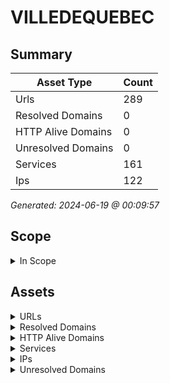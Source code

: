 # VILLEDEQUEBEC

## Summary

| Asset Type | Count |
|------------|-------|
|Urls|289|
|Resolved Domains|0|
|HTTP Alive Domains|0|
|Unresolved Domains|0|
|Services|161|
|Ips|122|

*Generated: 2024-06-19 @ 00:09:57*

## Scope

<details>
  <summary>In Scope</summary>

- *.premiereovation.com
- *.quebec.qc.ca
- *.cmquebec.qc.ca
- *.bibliothequedequebec.qc.ca
- *.tramwaydequebec.info
- premiereovation.com
- quebec.qc.ca
- cmquebec.qc.ca
- bibliothequedequebec.qc.ca
- tramwaydequebec.info

</details>


## Assets

<details>
  <summary>URLs</summary>

| URL | StatusCode | Title | Location | Techs |
|-----|------------|-------|----------|-------|
| http://311.ville.quebec.qc.ca:80/ | 200 | 311_|_Ville_de_Québec | N/A | ['node.js', 'iis:10.0', 'nuxt.js', 'vue.js', 'windows_server'] |
| http://acc-ge.app.ville.quebec.qc.ca:80/ | 404 | N/A | N/A | [] |
| http://acces.ville.quebec.qc.ca:80/ | 200 | Portail_d'accès_sécurisé_de_la_Ville_de_Québec_<br><br><font_size="2"_color="#000080">_Si_vous_éprouvez_des_difficultés_de_connexion,_veuillez_contacter_l'assistance_TI.<br><br>Différentes_options_s'offrent_à_vous_:<br><br>Par_téléphone_pour_joindre_le_6410_:<br>418_641_6410<br>1_833_407_0971_(numéro_sans_frais_pour_les_appels_en_provenance_de_l’Amérique_du_Nord<br><br>Par_<a_href="https://direct.lc.chat/7935311/14">_<FONT_COLOR="#0000FF">messagerie_instantanée</a><br><br><font_size="2"_color="#000080">Par_courriel_:<br>_<a_href="mailto:6410@ville.quebec.qc.ca"></a>_<FONT_COLOR="#0000FF">_6410@ville.quebec.qc.ca<font_color="#000080">_(SVP_ne_pas_oublier_d’y_indiquer_un_numéro_de_téléphone_pour_vous_rejoindre_facilement)</font> | N/A | hsts |
| http://accesinfo-cms.ville.quebec.qc.ca:80/ | 200 | Sign_in_to_your_account | N/A | hsts |
| http://accesinfo-docs.ville.quebec.qc.ca:80/ | 400 | N/A | N/A | ['azure_front_door', 'azure'] |
| http://accesinfo.ville.quebec.qc.ca:80/ | 200 | Demande_d'accès_à_l'information_–_Ville_de_Québec | N/A | ['google_tag_manager', 'bootstrap:3.3.7', 'hsts', 'kestrel', 'microsoft_asp.net', 'typekit'] |
| http://alerte.ville.quebec.qc.ca:80/ | 200 | Québec_en_alerte___Ville_de_Québec___Alerte_inactive | N/A | ['hsts', 'google_tag_manager', 'kestrel', 'microsoft_asp.net'] |
| http://alertes.ville.quebec.qc.ca:80/ | 200 | Québec_en_alerte___Ville_de_Québec___Alerte_inactive | N/A | ['hsts', 'google_tag_manager', 'kestrel', 'microsoft_asp.net'] |
| http://api.ville.quebec.qc.ca:80/ | 403 | 403___Forbidden:_Access_is_denied. | N/A | ['microsoft_asp.net', 'iis:10.0', 'windows_server'] |
| http://apps-externes.ville.quebec.qc.ca:80/ | 200 | N/A | N/A | ['windows_server', 'iis:10.0'] |
| http://archeologie.ville.quebec.qc.ca:80/ | 200 | Accueil___Archéologie___Ville_de_Québec | N/A | ['iis:10.0', 'google_tag_manager', 'microsoft_asp.net:4.0.30319', 'windows_server'] |
| http://archiveshisto.ville.quebec.qc.ca:80/ | 403 | 403___Forbidden:_Access_is_denied. | N/A | ['microsoft_asp.net', 'iis:10.0', 'windows_server'] |
| http://autodiscover.ville.quebec.qc.ca:80/ | 200 | Sign_in_to_Outlook | N/A | hsts |
| http://batirensemble.cmquebec.qc.ca:80/ | 200 | N/A | N/A | hsts |
| http://bibliothequedequebec.qc.ca:80/ | 200 | Bibliothèque_de_Québec_–_Découvrir._Se_divertir._Rêver.___Bibliothèques_de_la_ville_de_Québec | N/A | ['iis:10.0', 'google_tag_manager', 'microsoft_asp.net:4.0.30319', 'windows_server'] |
| http://blogue.ville.quebec.qc.ca:80/ | 200 | Accueil___Blogue_#AccentLocal | N/A | ['hsts', 'google_tag_manager', 'kestrel', 'mailchimp', 'microsoft_asp.net'] |
| http://bvi-cloud.ville.quebec.qc.ca:80/ | 200 | VMware_Horizon | N/A | ['java', 'hsts'] |
| http://bvi.ville.quebec.qc.ca:80/ | 200 | VMware_Horizon | N/A | ['java', 'hsts'] |
| http://carte.ville.quebec.qc.ca:80/ | 200 | Redirection_en_cours... | N/A | ['microsoft_asp.net', 'iis:10.0', 'windows_server'] |
| http://catalogue.bibliothequedequebec.qc.ca:80/ | 200 | Bibliothèque_de_Québec | N/A | ['hsts', 'apache_http_server', 'java'] |
| http://cmquebec.qc.ca:80/ | 200 | Communauté_métropolitaine_de_Québec | N/A | ['google_tag_manager', 'apache_http_server', 'mysql', 'php', 'wordpress'] |
| http://console-ti-acc.ga.app.ville.quebec.qc.ca:80/ | 503 | 503_Service_Temporarily_Unavailable | N/A | hsts |
| http://console-ti-dev.ga.app.ville.quebec.qc.ca:80/ | 503 | 503_Service_Temporarily_Unavailable | N/A | hsts |
| http://console-ti.ga.app.ville.quebec.qc.ca:80/ | 503 | 503_Service_Temporarily_Unavailable | N/A | hsts |
| http://cumulus.app.ville.quebec.qc.ca:80/ | 200 | Sign_in_to_your_account | N/A | hsts |
| http://decisions.ville.quebec.qc.ca:80/ | 200 | GPD_–_Documents_décisionnels | N/A | ['google_tag_manager', 'bootstrap:3.3.7', 'hsts', 'typekit'] |
| http://dev-ge.app.ville.quebec.qc.ca:80/ | 404 | N/A | N/A | [] |
| http://dossieranimal.ville.quebec.qc.ca:80/ | 200 | N/A | N/A | ['nginx', 'hsts'] |
| http://ecoute-spciq.app.ville.quebec.qc.ca:80/ | 200 | Sign_in_to_your_account | N/A | hsts |
| http://enterpriseenrollment.ville.quebec.qc.ca:80/ | 200 | Microsoft_Intune_admin_center | N/A | ['azure_front_door', 'azure', 'hsts'] |
| http://enterpriseregistration.ville.quebec.qc.ca:80/ | 404 | N/A | N/A | [] |
| http://ezdev.bibliothequedequebec.qc.ca:80/ | 200 | Bibliothèque_de_Québec___Astrolabe___Connexion | N/A | ezproxy |
| http://gdcm.ville.quebec.qc.ca:80/ | 200 | GDCM___Gestion_des_consentements_municipaux | N/A | ['microsoft_asp.net:4.0.30319', 'iis:10.0', 'windows_server'] |
| http://ge.app.ville.quebec.qc.ca:80/ | 404 | N/A | N/A | [] |
| http://gpddocs-dev.ville.quebec.qc.ca:80/ | 400 | N/A | N/A | ['azure_front_door', 'azure'] |
| http://gpddocs.ville.quebec.qc.ca:80/ | 404 | Page_not_found | N/A | ['azure_front_door', 'azure'] |
| http://hydroweb.ville.quebec.qc.ca:80/ | 215 | Hydroweb | N/A | nginx:1.22.1 |
| http://icd-acc.app.ville.quebec.qc.ca:80/ | 200 | Sign_in_to_your_account | N/A | hsts |
| http://icd-dev.app.ville.quebec.qc.ca:80/ | 200 | Sign_in_to_your_account | N/A | hsts |
| http://icd-formation.app.ville.quebec.qc.ca:80/ | 200 | Sign_in_to_your_account | N/A | hsts |
| http://icd.app.ville.quebec.qc.ca:80/ | 200 | Sign_in_to_your_account | N/A | hsts |
| http://imagespatrimoine.ville.quebec.qc.ca:80/ | 403 | 403___Forbidden:_Access_is_denied. | N/A | ['microsoft_asp.net', 'iis:10.0', 'windows_server'] |
| http://intranet.cmquebec.qc.ca:80/ | 200 | Communauté_métropolitaine_de_Québec | N/A | ['google_tag_manager', 'apache_http_server', 'mysql', 'php', 'wordpress'] |
| http://loisirs-organismes.ville.quebec.qc.ca:80/ | 200 | Ville_de_Québec___Site_officiel_de_la_Ville_de_Québec | N/A | hsts |
| http://loisirs-paiement.ville.quebec.qc.ca:80/ | 200 | Ville_de_Québec___Site_officiel_de_la_Ville_de_Québec | N/A | hsts |
| http://loisirs.ville.quebec.qc.ca:80/ | 200 | Activités_de_loisir | N/A | ['hsts', 'google_tag_manager', 'microsoft_asp.net'] |
| http://maintenance.ville.quebec.qc.ca:80/ | 200 | Ville_de_Québec___Site_officiel_de_la_Ville_de_Québec | N/A | hsts |
| http://maximoeam-acc.app.ville.quebec.qc.ca:80/ | 200 | Sign_in_to_your_account | N/A | hsts |
| http://maximoeam-dev.app.ville.quebec.qc.ca:80/ | 200 | Redirecting | N/A | hsts |
| http://maximoeam-formation.app.ville.quebec.qc.ca:80/ | 200 | Sign_in_to_your_account | N/A | hsts |
| http://maximoeam-rapport.app.ville.quebec.qc.ca:80/ | 200 | Sign_in_to_your_account | N/A | hsts |
| http://maximoeam.app.ville.quebec.qc.ca:80/ | 200 | Sign_in_to_your_account | N/A | hsts |
| http://midi.ville.quebec.qc.ca:80/ | 200 | MIDI | N/A | ['microsoft_asp.net', 'iis:10.0', 'windows_server'] |
| http://monitoring.app.ville.quebec.qc.ca:80/ | 404 | N/A | N/A | [] |
| http://partenaires.bibliothequedequebec.qc.ca:80/ | 403 | 403___Forbidden:_Access_is_denied. | N/A | ['microsoft_asp.net', 'iis:10.0', 'windows_server'] |
| http://partenaires.ville.quebec.qc.ca:80/ | 200 | N/A | N/A | ['microsoft_asp.net:4.0.30319', 'iis:10.0', 'windows_server'] |
| http://participationcitoyenne.ville.quebec.qc.ca:80/ | 200 | Participation_citoyenne___Ville_de_Québec | N/A | hsts |
| http://pdidev.app.ville.quebec.qc.ca:80/ | 404 | 404_Not_Found | N/A | [] |
| http://portailvip-recpreprod.ville.quebec.qc.ca:80/ | 200 | N/A | N/A | ['microsoft_asp.net', 'hsts'] |
| http://premiereovation.com:80/ | 200 | Première_Ovation_–_Accueil | N/A | ['iis:10.0', 'google_tag_manager', 'microsoft_asp.net:4.0.30319', 'windows_server'] |
| http://reglements.ville.quebec.qc.ca:80/ | 200 | Portail_des_règlements_municipaux_de_la_Ville_de_Québec | N/A | google_tag_manager |
| http://rel-www.ville.quebec.qc.ca:80/ | 404 | Not_Found | N/A | microsoft_httpapi:2.0 |
| http://service-alarmes-acc.ga.app.ville.quebec.qc.ca:80/ | 403 | 403_Forbidden | N/A | hsts |
| http://service-alarmes-dev.ga.app.ville.quebec.qc.ca:80/ | 403 | 403_Forbidden | N/A | hsts |
| http://service-alarmes.ga.app.ville.quebec.qc.ca:80/ | 403 | 403_Forbidden | N/A | hsts |
| http://service-configuration-acc.ga.app.ville.quebec.qc.ca:80/ | 403 | 403_Forbidden | N/A | hsts |
| http://service-configuration-dev.ga.app.ville.quebec.qc.ca:80/ | 403 | 403_Forbidden | N/A | hsts |
| http://service-configuration.ga.app.ville.quebec.qc.ca:80/ | 403 | 403_Forbidden | N/A | hsts |
| http://service-declencheur-acc.ga.app.ville.quebec.qc.ca:80/ | 403 | 403_Forbidden | N/A | hsts |
| http://service-declencheur-dev.ga.app.ville.quebec.qc.ca:80/ | 403 | 403_Forbidden | N/A | hsts |
| http://service-declencheur.ga.app.ville.quebec.qc.ca:80/ | 403 | 403_Forbidden | N/A | hsts |
| http://service-etatequipement-acc.ga.app.ville.quebec.qc.ca:80/ | 403 | 403_Forbidden | N/A | hsts |
| http://service-etatequipement-dev.ga.app.ville.quebec.qc.ca:80/ | 403 | 403_Forbidden | N/A | hsts |
| http://service-etatequipement.ga.app.ville.quebec.qc.ca:80/ | 403 | 403_Forbidden | N/A | hsts |
| http://service-infoequipement-acc.ga.app.ville.quebec.qc.ca:80/ | 403 | 403_Forbidden | N/A | hsts |
| http://service-infoequipement-dev.ga.app.ville.quebec.qc.ca:80/ | 403 | 403_Forbidden | N/A | hsts |
| http://service-infoequipement.ga.app.ville.quebec.qc.ca:80/ | 403 | 403_Forbidden | N/A | hsts |
| http://service-interventions-acc.ga.app.ville.quebec.qc.ca:80/ | 403 | 403_Forbidden | N/A | hsts |
| http://service-interventions-dev.ga.app.ville.quebec.qc.ca:80/ | 403 | 403_Forbidden | N/A | hsts |
| http://service-interventions.ga.app.ville.quebec.qc.ca:80/ | 403 | 403_Forbidden | N/A | hsts |
| http://service-preemption-acc.ga.app.ville.quebec.qc.ca:80/ | 503 | 503_Service_Temporarily_Unavailable | N/A | hsts |
| http://service-preemption-dev.ga.app.ville.quebec.qc.ca:80/ | 403 | 403_Forbidden | N/A | hsts |
| http://service-preemption.ga.app.ville.quebec.qc.ca:80/ | 403 | 403_Forbidden | N/A | hsts |
| http://services.ville.quebec.qc.ca:80/ | 403 | 403___Forbidden:_Access_is_denied. | N/A | ['microsoft_asp.net', 'iis:10.0', 'windows_server'] |
| http://servicessesame.ville.quebec.qc.ca:80/ | 404 | N/A | N/A | [] |
| http://servicessesameacc.ville.quebec.qc.ca:80/ | 404 | N/A | N/A | [] |
| http://suivimeteo.ville.quebec.qc.ca:80/ | 200 | IIS_Windows_Server | N/A | ['microsoft_asp.net', 'iis:10.0', 'windows_server'] |
| http://taxes.ville.quebec.qc.ca:80/ | 200 | Qu�bec | N/A | ['hsts', 'apache_http_server'] |
| http://test-ecoute-spciq.app.ville.quebec.qc.ca:80/ | 200 | Redirecting | N/A | hsts |
| http://testssl.ville.quebec.qc.ca:80/ | 404 | Azure_Static_Web_Apps___404:_Not_found | N/A | bootstrap:5.2.3 |
| http://tramwaydequebec.info:80/ | 200 | Le_tramway_de_Québec_|_Le_plus_grand_projet_collectif | N/A | ['iis:10.0', 'google_tag_manager', 'microsoft_asp.net:4.0.30319', 'windows_server', 'youtube'] |
| http://vdi.ville.quebec.qc.ca:80/ | 200 | VMware_Horizon | N/A | ['java', 'hsts'] |
| http://ville.quebec.qc.ca:80/ | 200 | Ville_de_Québec___Site_officiel_de_la_Ville_de_Québec | N/A | ['hsts', 'google_tag_manager', 'microsoft_asp.net'] |
| http://vplus.ville.quebec.qc.ca:80/ | 200 | Portail_citoyen | N/A | ['react', 'hsts'] |
| http://www.batirensemble.cmquebec.qc.ca:80/ | 200 | Bâtir_ensemble | N/A | hsts |
| http://www.bibliothequedequebec.qc.ca:80/ | 200 | Bibliothèque_de_Québec_–_Découvrir._Se_divertir._Rêver.___Bibliothèques_de_la_ville_de_Québec | N/A | ['iis:10.0', 'google_tag_manager', 'microsoft_asp.net', 'windows_server'] |
| http://www.cmquebec.qc.ca:80/ | 200 | Communauté_métropolitaine_de_Québec | N/A | ['google_tag_manager', 'apache_http_server', 'mysql', 'php', 'wordpress'] |
| http://www.intranet.cmquebec.qc.ca:80/ | 200 | Communauté_métropolitaine_de_Québec | N/A | ['google_tag_manager', 'apache_http_server', 'mysql', 'php', 'wordpress'] |
| http://www.premiereovation.com:80/ | 200 | Première_Ovation_–_Accueil | N/A | ['iis:10.0', 'google_tag_manager', 'microsoft_asp.net:4.0.30319', 'windows_server'] |
| http://www.ville.quebec.qc.ca:80/ | 200 | Ville_de_Québec___Site_officiel_de_la_Ville_de_Québec | N/A | ['hsts', 'google_tag_manager', 'microsoft_asp.net'] |
| http://zoneemploye.ville.quebec.qc.ca:80/ | 200 | Zone_RH | N/A | ['hsts', 'bootstrap', 'microsoft_asp.net'] |
| https://311.ville.quebec.qc.ca:443/ | 200 | 311_|_Ville_de_Québec | N/A | ['node.js', 'iis:10.0', 'nuxt.js', 'vue.js', 'windows_server'] |
| https://acc-ge.app.ville.quebec.qc.ca:443/ | 404 | N/A | N/A | [] |
| https://acces.ville.quebec.qc.ca:443/ | 200 | Portail_d'accès_sécurisé_de_la_Ville_de_Québec_<br><br><font_size="2"_color="#000080">_Si_vous_éprouvez_des_difficultés_de_connexion,_veuillez_contacter_l'assistance_TI.<br><br>Différentes_options_s'offrent_à_vous_:<br><br>Par_téléphone_pour_joindre_le_6410_:<br>418_641_6410<br>1_833_407_0971_(numéro_sans_frais_pour_les_appels_en_provenance_de_l’Amérique_du_Nord<br><br>Par_<a_href="https://direct.lc.chat/7935311/14">_<FONT_COLOR="#0000FF">messagerie_instantanée</a><br><br><font_size="2"_color="#000080">Par_courriel_:<br>_<a_href="mailto:6410@ville.quebec.qc.ca"></a>_<FONT_COLOR="#0000FF">_6410@ville.quebec.qc.ca<font_color="#000080">_(SVP_ne_pas_oublier_d’y_indiquer_un_numéro_de_téléphone_pour_vous_rejoindre_facilement)</font> | N/A | hsts |
| https://accesinfo-cms.ville.quebec.qc.ca:443/ | 200 | Sign_in_to_your_account | N/A | hsts |
| https://accesinfo-docs.ville.quebec.qc.ca:443/ | 400 | N/A | N/A | ['azure_front_door', 'azure'] |
| https://accesinfo.ville.quebec.qc.ca:443/ | 200 | Demande_d'accès_à_l'information_–_Ville_de_Québec | N/A | ['google_tag_manager', 'bootstrap:3.3.7', 'hsts', 'kestrel', 'microsoft_asp.net', 'typekit'] |
| https://alerte.ville.quebec.qc.ca:443/ | 200 | Québec_en_alerte___Ville_de_Québec___Alerte_inactive | N/A | ['hsts', 'google_tag_manager', 'kestrel', 'microsoft_asp.net'] |
| https://alertes.ville.quebec.qc.ca:443/ | 200 | Québec_en_alerte___Ville_de_Québec___Alerte_inactive | N/A | ['hsts', 'google_tag_manager', 'kestrel', 'microsoft_asp.net'] |
| https://api.ville.quebec.qc.ca:443/ | 403 | 403___Forbidden:_Access_is_denied. | N/A | ['microsoft_asp.net', 'iis:10.0', 'windows_server'] |
| https://app.bibliodyssee.com.ezdev.bibliothequedequebec.qc.ca:443/ | 200 | Bibliothèque_de_Québec___Astrolabe___Connexion | N/A | ezproxy |
| https://app.bibliodyssee.com.ezproxy.bibliothequedequebec.qc.ca:443/ | 200 | Bibliothèque_de_Québec___Astrolabe___Connexion | N/A | ezproxy |
| https://apps-externes.ville.quebec.qc.ca:443/ | 200 | N/A | N/A | [] |
| https://archeologie.ville.quebec.qc.ca:443/ | 200 | Accueil___Archéologie___Ville_de_Québec | N/A | ['iis:10.0', 'google_tag_manager', 'microsoft_asp.net:4.0.30319', 'windows_server'] |
| https://archiveshisto.ville.quebec.qc.ca:443/ | 403 | 403___Forbidden:_Access_is_denied. | N/A | ['microsoft_asp.net', 'iis:10.0', 'windows_server'] |
| https://assets.naxosmusiclibrary.com.ezdev.bibliothequedequebec.qc.ca:443/ | 200 | Bibliothèque_de_Québec___Astrolabe___Connexion | N/A | ezproxy |
| https://assets.naxosmusiclibrary.com.ezproxy.bibliothequedequebec.qc.ca:443/ | 200 | Bibliothèque_de_Québec___Astrolabe___Connexion | N/A | ezproxy |
| https://atlasstat.cmquebec.qc.ca:443/ | 200 | N/A | N/A | ['iis:10.0', 'hsts', 'microsoft_asp.net', 'windows_server'] |
| https://batirensemble.cmquebec.qc.ca:443/ | 200 | N/A | N/A | hsts |
| https://biblio.toutapprendre.com.ezdev.bibliothequedequebec.qc.ca:443/ | 200 | Bibliothèque_de_Québec___Astrolabe___Connexion | N/A | ezproxy |
| https://biblio.toutapprendre.com.ezproxy.bibliothequedequebec.qc.ca:443/ | 200 | Bibliothèque_de_Québec___Astrolabe___Connexion | N/A | ezproxy |
| https://bibliodysseeshelf.pubcoder.com.ezdev.bibliothequedequebec.qc.ca:443/ | 200 | Bibliothèque_de_Québec___Astrolabe___Connexion | N/A | ezproxy |
| https://biblioqc.ululab.com.ezdev.bibliothequedequebec.qc.ca:443/ | 200 | Bibliothèque_de_Québec___Astrolabe___Connexion | N/A | ezproxy |
| https://biblioqc.ululab.com.ezproxy.bibliothequedequebec.qc.ca:443/ | 200 | Bibliothèque_de_Québec___Astrolabe___Connexion | N/A | ezproxy |
| https://bibliothequedequebec.qc.ca:443/ | 200 | Bibliothèque_de_Québec_–_Découvrir._Se_divertir._Rêver.___Bibliothèques_de_la_ville_de_Québec | N/A | ['iis:10.0', 'google_tag_manager', 'microsoft_asp.net:4.0.30319', 'windows_server'] |
| https://blogue.ville.quebec.qc.ca:443/ | 200 | Accueil___Blogue_#AccentLocal | N/A | ['hsts', 'google_tag_manager', 'kestrel', 'mailchimp', 'microsoft_asp.net'] |
| https://bvi-cloud.ville.quebec.qc.ca:443/ | 200 | VMware_Horizon | N/A | ['java', 'hsts'] |
| https://bvi-cloud.ville.quebec.qc.ca:8443/ | 404 | N/A | N/A | [] |
| https://bvi.ville.quebec.qc.ca:443/ | 200 | VMware_Horizon | N/A | ['java', 'hsts'] |
| https://bvi.ville.quebec.qc.ca:8443/ | 404 | N/A | N/A | [] |
| https://carte.ville.quebec.qc.ca:443/ | 200 | Redirection_en_cours... | N/A | ['microsoft_asp.net', 'iis:10.0', 'windows_server'] |
| https://catalogue.bibliothequedequebec.qc.ca:443/ | 200 | Bibliothèque_de_Québec | N/A | ['hsts', 'apache_http_server', 'java'] |
| https://clavardage6410.ville.quebec.qc.ca:443/ | 200 | N/A | N/A | ['microsoft_asp.net', 'iis:10.0', 'windows_server'] |
| https://cmgvdq.ville.quebec.qc.ca:443/ | 500 | N/A | N/A | ['iis:10.0', 'hsts', 'windows_server'] |
| https://cmquebec.qc.ca:443/ | 200 | Communauté_métropolitaine_de_Québec | N/A | ['google_tag_manager', 'apache_http_server', 'mysql', 'php', 'wordpress'] |
| https://console-ti-acc.ga.app.ville.quebec.qc.ca:443/ | 503 | 503_Service_Temporarily_Unavailable | N/A | hsts |
| https://console-ti-dev.ga.app.ville.quebec.qc.ca:443/ | 503 | 503_Service_Temporarily_Unavailable | N/A | hsts |
| https://console-ti.ga.app.ville.quebec.qc.ca:443/ | 503 | 503_Service_Temporarily_Unavailable | N/A | hsts |
| https://cours.toutapprendre.com.ezdev.bibliothequedequebec.qc.ca:443/ | 200 | Bibliothèque_de_Québec___Astrolabe___Connexion | N/A | ezproxy |
| https://cours.toutapprendre.com.ezproxy.bibliothequedequebec.qc.ca:443/ | 200 | Bibliothèque_de_Québec___Astrolabe___Connexion | N/A | ezproxy |
| https://cumulus.app.ville.quebec.qc.ca:443/ | 200 | Sign_in_to_your_account | N/A | hsts |
| https://curio.ca.ezdev.bibliothequedequebec.qc.ca:443/ | 200 | Bibliothèque_de_Québec___Astrolabe___Connexion | N/A | ezproxy |
| https://curio.ca.ezproxy.bibliothequedequebec.qc.ca:443/ | 200 | Bibliothèque_de_Québec___Astrolabe___Connexion | N/A | ezproxy |
| https://decisions.ville.quebec.qc.ca:443/ | 200 | GPD_–_Documents_décisionnels | N/A | ['google_tag_manager', 'bootstrap:3.3.7', 'hsts', 'typekit'] |
| https://dev-ge.app.ville.quebec.qc.ca:443/ | 404 | N/A | N/A | [] |
| https://dossieranimal.ville.quebec.qc.ca:443/ | 200 | N/A | N/A | ['nginx', 'hsts'] |
| https://ecoute-spciq.app.ville.quebec.qc.ca:443/ | 200 | Sign_in_to_your_account | N/A | hsts |
| https://english.toutapprendre.com.ezproxy.bibliothequedequebec.qc.ca:443/ | 200 | Bibliothèque_de_Québec___Astrolabe___Connexion | N/A | ezproxy |
| https://enqueteodregionquebec.cmquebec.qc.ca:443/ | 200 | N/A | N/A | ['iis:10.0', 'hsts', 'microsoft_asp.net', 'windows_server'] |
| https://enterpriseenrollment.ville.quebec.qc.ca:443/ | 200 | Microsoft_Intune_admin_center | N/A | ['azure_front_door', 'azure', 'hsts'] |
| https://enterpriseregistration.ville.quebec.qc.ca:443/ | 404 | N/A | N/A | [] |
| https://ezdev.bibliothequedequebec.qc.ca:443/ | 200 | Bibliothèque_de_Québec___Astrolabe___Connexion | N/A | ezproxy |
| https://ezproxy.bibliothequedequebec.qc.ca:443/ | 200 | Bibliothèque_de_Québec___Astrolabe___Connexion | N/A | ezproxy |
| https://fournisseurs.ville.quebec.qc.ca:443/ | 200 | E_Business_Suite_Home_Page_Redirect | N/A | [] |
| https://french.toutapprendre.com.ezproxy.bibliothequedequebec.qc.ca:443/ | 200 | Bibliothèque_de_Québec___Astrolabe___Connexion | N/A | ezproxy |
| https://games.mazaam.com.ezdev.bibliothequedequebec.qc.ca:443/ | 200 | Bibliothèque_de_Québec___Astrolabe___Connexion | N/A | ezproxy |
| https://games.mazaam.com.ezproxy.bibliothequedequebec.qc.ca:443/ | 200 | Bibliothèque_de_Québec___Astrolabe___Connexion | N/A | ezproxy |
| https://gdcm.ville.quebec.qc.ca:443/ | 200 | GDCM___Gestion_des_consentements_municipaux | N/A | ['microsoft_asp.net:4.0.30319', 'iis:10.0', 'windows_server'] |
| https://ge.app.ville.quebec.qc.ca:443/ | 404 | N/A | N/A | [] |
| https://german.toutapprendre.com.ezproxy.bibliothequedequebec.qc.ca:443/ | 200 | Bibliothèque_de_Québec___Astrolabe___Connexion | N/A | ezproxy |
| https://gpddocs-dev.ville.quebec.qc.ca:443/ | 400 | N/A | N/A | ['azure_front_door', 'azure'] |
| https://gpddocs.ville.quebec.qc.ca:443/ | 400 | N/A | N/A | ['azure_front_door', 'azure'] |
| https://hydroweb.ville.quebec.qc.ca:443/ | 215 | Hydroweb | N/A | nginx:1.22.1 |
| https://icd-acc.app.ville.quebec.qc.ca:443/ | 200 | Redirecting | N/A | hsts |
| https://icd-dev.app.ville.quebec.qc.ca:443/ | 200 | Sign_in_to_your_account | N/A | hsts |
| https://icd-formation.app.ville.quebec.qc.ca:443/ | 200 | Sign_in_to_your_account | N/A | hsts |
| https://icd.app.ville.quebec.qc.ca:443/ | 200 | Sign_in_to_your_account | N/A | hsts |
| https://identite.ville.quebec.qc.ca:443/ | 503 | Ville_de_Québec___Site_officiel_de_la_Ville_de_Québec | N/A | ['iis:10.0', 'hsts', 'typekit', 'windows_server'] |
| https://images.sdm.qc.ca.ezdev.bibliothequedequebec.qc.ca:443/ | 200 | Bibliothèque_de_Québec___Astrolabe___Connexion | N/A | ezproxy |
| https://images.sdm.qc.ca.ezproxy.bibliothequedequebec.qc.ca:443/ | 200 | Bibliothèque_de_Québec___Astrolabe___Connexion | N/A | ezproxy |
| https://imagespatrimoine.ville.quebec.qc.ca:443/ | 403 | 403___Forbidden:_Access_is_denied. | N/A | ['microsoft_asp.net', 'iis:10.0', 'windows_server'] |
| https://institutcanadien.naxosmusiclibrary.com.ezdev.bibliothequedequebec.qc.ca:443/ | 200 | Bibliothèque_de_Québec___Astrolabe___Connexion | N/A | ezproxy |
| https://institutcanadien.naxosmusiclibrary.com.ezproxy.bibliothequedequebec.qc.ca:443/ | 200 | Bibliothèque_de_Québec___Astrolabe___Connexion | N/A | ezproxy |
| https://institutcanadien.naxosvideolibrary.com.ezdev.bibliothequedequebec.qc.ca:443/ | 200 | Bibliothèque_de_Québec___Astrolabe___Connexion | N/A | ezproxy |
| https://institutcanadien.naxosvideolibrary.com.ezproxy.bibliothequedequebec.qc.ca:443/ | 200 | Bibliothèque_de_Québec___Astrolabe___Connexion | N/A | ezproxy |
| https://institutcanadien.nml3.naxosmusiclibrary.com.ezdev.bibliothequedequebec.qc.ca:443/ | 200 | Bibliothèque_de_Québec___Astrolabe___Connexion | N/A | ezproxy |
| https://institutcanadien.nml3.naxosmusiclibrary.com.ezproxy.bibliothequedequebec.qc.ca:443/ | 200 | Bibliothèque_de_Québec___Astrolabe___Connexion | N/A | ezproxy |
| https://intranet.cmquebec.qc.ca:443/ | 200 | Communauté_métropolitaine_de_Québec | N/A | ['google_tag_manager', 'apache_http_server', 'mysql', 'php', 'wordpress'] |
| https://inventaire.ville.quebec.qc.ca:443/ | 200 | N/A | N/A | apache_http_server |
| https://ip.vodeclic.com.ezdev.bibliothequedequebec.qc.ca:443/ | 200 | Bibliothèque_de_Québec___Astrolabe___Connexion | N/A | ezproxy |
| https://ip.vodeclic.com.ezproxy.bibliothequedequebec.qc.ca:443/ | 200 | Bibliothèque_de_Québec___Astrolabe___Connexion | N/A | ezproxy |
| https://jeux.mazaam.com.ezdev.bibliothequedequebec.qc.ca:443/ | 200 | Bibliothèque_de_Québec___Astrolabe___Connexion | N/A | ezproxy |
| https://jeux.mazaam.com.ezproxy.bibliothequedequebec.qc.ca:443/ | 200 | Bibliothèque_de_Québec___Astrolabe___Connexion | N/A | ezproxy |
| https://login.ezdev.bibliothequedequebec.qc.ca:443/ | 200 | Bibliothèque_de_Québec___Astrolabe___Connexion | N/A | ezproxy |
| https://loisirs-organismes.ville.quebec.qc.ca:443/ | 200 | Ville_de_Québec___Site_officiel_de_la_Ville_de_Québec | N/A | hsts |
| https://loisirs-paiement.ville.quebec.qc.ca:443/ | 200 | Ville_de_Québec___Site_officiel_de_la_Ville_de_Québec | N/A | hsts |
| https://loisirs.ville.quebec.qc.ca:443/ | 200 | Activités_de_loisir | N/A | ['hsts', 'google_tag_manager', 'microsoft_asp.net'] |
| https://maintenance.ville.quebec.qc.ca:443/ | 200 | Ville_de_Québec___Site_officiel_de_la_Ville_de_Québec | N/A | hsts |
| https://maximoeam-acc.app.ville.quebec.qc.ca:443/ | 200 | Sign_in_to_your_account | N/A | hsts |
| https://maximoeam-dev.app.ville.quebec.qc.ca:443/ | 200 | Sign_in_to_your_account | N/A | hsts |
| https://maximoeam-formation.app.ville.quebec.qc.ca:443/ | 200 | Redirecting | N/A | hsts |
| https://maximoeam-rapport.app.ville.quebec.qc.ca:443/ | 200 | Redirecting | N/A | hsts |
| https://maximoeam.app.ville.quebec.qc.ca:443/ | 200 | Sign_in_to_your_account | N/A | hsts |
| https://mbg.ville.quebec.qc.ca:443/ | 200 | Redirecting... | N/A | ['hsts', 'apache_http_server'] |
| https://messaveurs.cmquebec.qc.ca:443/ | 404 | Not_Found | N/A | ['microsoft_httpapi:2.0', 'hsts'] |
| https://micollab.ville.quebec.qc.ca:443/ | 200 | Redirecting... | N/A | ['hsts', 'apache_http_server'] |
| https://midi.ville.quebec.qc.ca:443/ | 200 | MIDI | N/A | ['microsoft_asp.net:4.0.30319', 'iis:10.0', 'windows_server'] |
| https://monitoring.app.ville.quebec.qc.ca:443/ | 404 | N/A | N/A | [] |
| https://myrxtx.ca.ezdev.bibliothequedequebec.qc.ca:443/ | 200 | Bibliothèque_de_Québec___Astrolabe___Connexion | N/A | ezproxy |
| https://myrxtx.ca.ezproxy.bibliothequedequebec.qc.ca:443/ | 200 | Bibliothèque_de_Québec___Astrolabe___Connexion | N/A | ezproxy |
| https://nouveau.eureka.cc.ezdev.bibliothequedequebec.qc.ca:443/ | 200 | Bibliothèque_de_Québec___Astrolabe___Connexion | N/A | ezproxy |
| https://nouveau.eureka.cc.ezproxy.bibliothequedequebec.qc.ca:443/ | 200 | Bibliothèque_de_Québec___Astrolabe___Connexion | N/A | ezproxy |
| https://partenaires.bibliothequedequebec.qc.ca:443/ | 403 | 403___Forbidden:_Access_is_denied. | N/A | ['microsoft_asp.net', 'iis:10.0', 'windows_server'] |
| https://partenaires.ville.quebec.qc.ca:443/ | 200 | N/A | N/A | ['microsoft_asp.net:4.0.30319', 'iis:10.0', 'windows_server'] |
| https://participationcitoyenne.ville.quebec.qc.ca:443/ | 200 | Participation_citoyenne___Ville_de_Québec | N/A | hsts |
| https://pdidev.app.ville.quebec.qc.ca:443/ | 404 | 404_Not_Found | N/A | [] |
| https://portail.cmquebec.qc.ca:443/ | 401 | 401___Unauthorized:_Access_is_denied_due_to_invalid_credentials. | N/A | ['hsts', 'basic', 'iis:10.0', 'microsoft_asp.net', 'windows_server'] |
| https://portailemploye.ville.quebec.qc.ca:443/ | 200 | IIS_Windows_Server | N/A | hsts |
| https://portailvip-rec.ville.quebec.qc.ca:443/ | 200 | N/A | N/A | ['microsoft_asp.net', 'hsts'] |
| https://portailvip-recpreprod.ville.quebec.qc.ca:443/ | 200 | N/A | N/A | ['microsoft_asp.net', 'hsts'] |
| https://portuguese.toutapprendre.com.ezproxy.bibliothequedequebec.qc.ca:443/ | 200 | Bibliothèque_de_Québec___Astrolabe___Connexion | N/A | ezproxy |
| https://premiereovation.com:443/ | 200 | Première_Ovation_–_Accueil | N/A | ['iis:10.0', 'google_tag_manager', 'microsoft_asp.net:4.0.30319', 'windows_server'] |
| https://recrutement.ville.quebec.qc.ca:443/ | 200 | N/A | N/A | ['microsoft_asp.net', 'hsts'] |
| https://reglements.ville.quebec.qc.ca:443/ | 200 | Portail_des_règlements_municipaux_de_la_Ville_de_Québec | N/A | google_tag_manager |
| https://rel-www.ville.quebec.qc.ca:443/ | 404 | Not_Found | N/A | microsoft_httpapi:2.0 |
| https://repere2.sdm.qc.ca.ezdev.bibliothequedequebec.qc.ca:443/ | 200 | Bibliothèque_de_Québec___Astrolabe___Connexion | N/A | ezproxy |
| https://repere2.sdm.qc.ca.ezproxy.bibliothequedequebec.qc.ca:443/ | 200 | Bibliothèque_de_Québec___Astrolabe___Connexion | N/A | ezproxy |
| https://repere4.sdmliaisons.org.ezdev.bibliothequedequebec.qc.ca:443/ | 200 | Bibliothèque_de_Québec___Astrolabe___Connexion | N/A | ezproxy |
| https://repere4.sdmliaisons.org.ezproxy.bibliothequedequebec.qc.ca:443/ | 200 | Bibliothèque_de_Québec___Astrolabe___Connexion | N/A | ezproxy |
| https://service-alarmes-acc.ga.app.ville.quebec.qc.ca:443/ | 403 | 403_Forbidden | N/A | hsts |
| https://service-alarmes-dev.ga.app.ville.quebec.qc.ca:443/ | 403 | 403_Forbidden | N/A | hsts |
| https://service-alarmes.ga.app.ville.quebec.qc.ca:443/ | 403 | 403_Forbidden | N/A | hsts |
| https://service-configuration-acc.ga.app.ville.quebec.qc.ca:443/ | 403 | 403_Forbidden | N/A | hsts |
| https://service-configuration-dev.ga.app.ville.quebec.qc.ca:443/ | 403 | 403_Forbidden | N/A | hsts |
| https://service-configuration.ga.app.ville.quebec.qc.ca:443/ | 403 | 403_Forbidden | N/A | hsts |
| https://service-declencheur-acc.ga.app.ville.quebec.qc.ca:443/ | 403 | 403_Forbidden | N/A | hsts |
| https://service-declencheur-dev.ga.app.ville.quebec.qc.ca:443/ | 403 | 403_Forbidden | N/A | hsts |
| https://service-declencheur.ga.app.ville.quebec.qc.ca:443/ | 403 | 403_Forbidden | N/A | hsts |
| https://service-etatequipement-acc.ga.app.ville.quebec.qc.ca:443/ | 403 | 403_Forbidden | N/A | hsts |
| https://service-etatequipement-dev.ga.app.ville.quebec.qc.ca:443/ | 403 | 403_Forbidden | N/A | hsts |
| https://service-etatequipement.ga.app.ville.quebec.qc.ca:443/ | 403 | 403_Forbidden | N/A | hsts |
| https://service-infoequipement-acc.ga.app.ville.quebec.qc.ca:443/ | 403 | 403_Forbidden | N/A | hsts |
| https://service-infoequipement-dev.ga.app.ville.quebec.qc.ca:443/ | 403 | 403_Forbidden | N/A | hsts |
| https://service-infoequipement.ga.app.ville.quebec.qc.ca:443/ | 403 | 403_Forbidden | N/A | hsts |
| https://service-interventions-acc.ga.app.ville.quebec.qc.ca:443/ | 403 | 403_Forbidden | N/A | hsts |
| https://service-interventions-dev.ga.app.ville.quebec.qc.ca:443/ | 403 | 403_Forbidden | N/A | hsts |
| https://service-interventions.ga.app.ville.quebec.qc.ca:443/ | 403 | 403_Forbidden | N/A | hsts |
| https://service-preemption-acc.ga.app.ville.quebec.qc.ca:443/ | 503 | 503_Service_Temporarily_Unavailable | N/A | hsts |
| https://service-preemption-dev.ga.app.ville.quebec.qc.ca:443/ | 403 | 403_Forbidden | N/A | hsts |
| https://service-preemption.ga.app.ville.quebec.qc.ca:443/ | 403 | 403_Forbidden | N/A | hsts |
| https://services.sesame2011.ville.quebec.qc.ca:443/ | 404 | Not_Found | N/A | microsoft_httpapi:2.0 |
| https://services.ville.quebec.qc.ca:443/ | 403 | 403___Forbidden:_Access_is_denied. | N/A | ['microsoft_asp.net', 'iis:10.0', 'windows_server'] |
| https://servicessesame.ville.quebec.qc.ca:443/ | 404 | N/A | N/A | [] |
| https://servicessesameacc.ville.quebec.qc.ca:443/ | 404 | N/A | N/A | [] |
| https://sig.cmquebec.qc.ca:443/ | 404 | Not_Found | N/A | ['microsoft_httpapi:2.0', 'hsts'] |
| https://soutien-scolaire.toutapprendre.com.ezproxy.bibliothequedequebec.qc.ca:443/ | 200 | Bibliothèque_de_Québec___Astrolabe___Connexion | N/A | ezproxy |
| https://spanish.toutapprendre.com.ezproxy.bibliothequedequebec.qc.ca:443/ | 200 | Bibliothèque_de_Québec___Astrolabe___Connexion | N/A | ezproxy |
| https://ssl.eureka.cc.ezdev.bibliothequedequebec.qc.ca:443/ | 200 | Bibliothèque_de_Québec___Astrolabe___Connexion | N/A | ezproxy |
| https://ssl.eureka.cc.ezproxy.bibliothequedequebec.qc.ca:443/ | 200 | Bibliothèque_de_Québec___Astrolabe___Connexion | N/A | ezproxy |
| https://sts.ville.quebec.qc.ca:443/ | 404 | Not_Found | N/A | microsoft_httpapi:2.0 |
| https://suivimeteo.ville.quebec.qc.ca:443/ | 200 | IIS_Windows_Server | N/A | ['microsoft_asp.net', 'iis:10.0', 'windows_server'] |
| https://syrano.demarque.com.ezdev.bibliothequedequebec.qc.ca:443/ | 200 | Bibliothèque_de_Québec___Astrolabe___Connexion | N/A | ezproxy |
| https://syrano.demarque.com.ezproxy.bibliothequedequebec.qc.ca:443/ | 200 | Bibliothèque_de_Québec___Astrolabe___Connexion | N/A | ezproxy |
| https://tapiro.taptouche.com.ezdev.bibliothequedequebec.qc.ca:443/ | 200 | Bibliothèque_de_Québec___Astrolabe___Connexion | N/A | ezproxy |
| https://tapiro.taptouche.com.ezproxy.bibliothequedequebec.qc.ca:443/ | 200 | Bibliothèque_de_Québec___Astrolabe___Connexion | N/A | ezproxy |
| https://taxes.ville.quebec.qc.ca:443/ | 200 | Qu�bec | N/A | ['hsts', 'apache_http_server'] |
| https://test-ecoute-spciq.app.ville.quebec.qc.ca:443/ | 200 | Redirecting | N/A | hsts |
| https://testssl.ville.quebec.qc.ca:443/ | 404 | Azure_Static_Web_Apps___404:_Not_found | N/A | bootstrap:5.2.3 |
| https://tomplay.toutapprendre.com.ezdev.bibliothequedequebec.qc.ca:443/ | 200 | Bibliothèque_de_Québec___Astrolabe___Connexion | N/A | ezproxy |
| https://tomplay.toutapprendre.com.ezproxy.bibliothequedequebec.qc.ca:443/ | 200 | Bibliothèque_de_Québec___Astrolabe___Connexion | N/A | ezproxy |
| https://tramwaydequebec.info:443/ | 200 | Le_tramway_de_Québec_|_Le_plus_grand_projet_collectif | N/A | ['iis:10.0', 'google_tag_manager', 'microsoft_asp.net:4.0.30319', 'windows_server', 'youtube'] |
| https://vdi.ville.quebec.qc.ca:443/ | 200 | VMware_Horizon | N/A | ['java', 'hsts'] |
| https://ville.quebec.qc.ca:443/ | 200 | Ville_de_Québec___Site_officiel_de_la_Ville_de_Québec | N/A | ['hsts', 'google_tag_manager', 'microsoft_asp.net'] |
| https://vplus-api.ville.quebec.qc.ca:443/ | 404 | Error | N/A | ['hsts', 'application_request_routing:3.0', 'iis', 'microsoft_httpapi:2.0'] |
| https://vplus.ville.quebec.qc.ca:443/ | 200 | Portail_citoyen | N/A | ['react', 'hsts'] |
| https://vpn.ville.quebec.qc.ca:443/ | 200 | Portail_d'accès_sécurisé_de_la_Ville_de_Québec_<br><br><font_size="2"_color="#000080">_Si_vous_éprouvez_des_difficultés_de_connexion,_veuillez_contacter_l'assistance_TI.<br><br>Différentes_options_s'offrent_à_vous_:<br><br>Par_téléphone_pour_joindre_le_6410_:<br>418_641_6410<br>1_833_407_0971_(numéro_sans_frais_pour_les_appels_en_provenance_de_l’Amérique_du_Nord<br><br>Par_<a_href="https://direct.lc.chat/7935311/14">_<FONT_COLOR="#0000FF">messagerie_instantanée</a><br><br><font_size="2"_color="#000080">Par_courriel_:<br>_<a_href="mailto:6410@ville.quebec.qc.ca"></a>_<FONT_COLOR="#0000FF">_6410@ville.quebec.qc.ca<font_color="#000080">_(SVP_ne_pas_oublier_d’y_indiquer_un_numéro_de_téléphone_pour_vous_rejoindre_facilement)</font> | N/A | hsts |
| https://vpnagence.ville.quebec.qc.ca:443/ | 200 | Portail_d'accès_sécurisé_de_l'Agence_Ville_de_Québec_<br><br><font_size="2"_color="#000080">_Si_vous_éprouvez_des_difficultés_de_connexion,_veuillez_contacter_l'assistance_TI.<br><br>Différentes_options_s'offrent_à_vous_:<br><br>Par_téléphone_pour_joindre_le_6410_:<br>418_641_6410<br>1_833_407_0971_(numéro_sans_frais_pour_les_appels_en_provenance_de_l’Amérique_du_Nord<br><br>Par_<a_href="https://direct.lc.chat/7935311/14">_<FONT_COLOR="#0000FF">messagerie_instantanée</a><br><br><font_size="2"_color="#000080">Par_courriel_:<br>_<a_href="mailto:6410@ville.quebec.qc.ca"></a>_<FONT_COLOR="#0000FF">_6410@ville.quebec.qc.ca<font_color="#000080">_(SVP_ne_pas_oublier_d’y_indiquer_un_numéro_de_téléphone_pour_vous_rejoindre_facilement)</font> | N/A | hsts |
| https://www.atlasstat.cmquebec.qc.ca:443/ | 200 | N/A | N/A | ['iis:10.0', 'hsts', 'microsoft_asp.net', 'windows_server'] |
| https://www.batirensemble.cmquebec.qc.ca:443/ | 200 | Bâtir_ensemble | N/A | hsts |
| https://www.bibliothequedequebec.qc.ca:443/ | 200 | Bibliothèque_de_Québec_–_Découvrir._Se_divertir._Rêver.___Bibliothèques_de_la_ville_de_Québec | N/A | ['iis:10.0', 'google_tag_manager', 'microsoft_asp.net:4.0.30319', 'windows_server'] |
| https://www.cmquebec.qc.ca:443/ | 200 | Communauté_métropolitaine_de_Québec | N/A | ['google_tag_manager', 'apache_http_server', 'mysql', 'php', 'wordpress'] |
| https://www.e-therapeutics.ca.ezdev.bibliothequedequebec.qc.ca:443/ | 200 | Bibliothèque_de_Québec___Astrolabe___Connexion | N/A | ezproxy |
| https://www.e-therapeutics.ca.ezproxy.bibliothequedequebec.qc.ca:443/ | 200 | Bibliothèque_de_Québec___Astrolabe___Connexion | N/A | ezproxy |
| https://www.enqueteodregionquebec.cmquebec.qc.ca:443/ | 200 | N/A | N/A | ['iis:10.0', 'hsts', 'microsoft_asp.net', 'windows_server'] |
| https://www.genealogiequebec.com.ezdev.bibliothequedequebec.qc.ca:443/ | 200 | Bibliothèque_de_Québec___Astrolabe___Connexion | N/A | ezproxy |
| https://www.genealogiequebec.com.ezproxy.bibliothequedequebec.qc.ca:443/ | 200 | Bibliothèque_de_Québec___Astrolabe___Connexion | N/A | ezproxy |
| https://www.intranet.cmquebec.qc.ca:443/ | 200 | Communauté_métropolitaine_de_Québec | N/A | ['google_tag_manager', 'apache_http_server', 'mysql', 'php', 'wordpress'] |
| https://www.mesaieux.com.ezdev.bibliothequedequebec.qc.ca:443/ | 200 | Bibliothèque_de_Québec___Astrolabe___Connexion | N/A | ezproxy |
| https://www.mesaieux.com.ezproxy.bibliothequedequebec.qc.ca:443/ | 200 | Bibliothèque_de_Québec___Astrolabe___Connexion | N/A | ezproxy |
| https://www.messaveurs.cmquebec.qc.ca:443/ | 404 | Not_Found | N/A | ['microsoft_httpapi:2.0', 'hsts'] |
| https://www.portail.cmquebec.qc.ca:443/ | 401 | 401___Unauthorized:_Access_is_denied_due_to_invalid_credentials. | N/A | ['hsts', 'basic', 'iis:10.0', 'microsoft_asp.net', 'windows_server'] |
| https://www.premiereovation.com:443/ | 200 | Première_Ovation_–_Accueil | N/A | ['iis:10.0', 'google_tag_manager', 'microsoft_asp.net:4.0.30319', 'windows_server'] |
| https://www.pressreader.com.ezdev.bibliothequedequebec.qc.ca:443/ | 200 | Bibliothèque_de_Québec___Astrolabe___Connexion | N/A | ezproxy |
| https://www.pressreader.com.ezproxy.bibliothequedequebec.qc.ca:443/ | 200 | Bibliothèque_de_Québec___Astrolabe___Connexion | N/A | ezproxy |
| https://www.sig.cmquebec.qc.ca:443/ | 200 | IIS_Windows_Server_Lyre | N/A | ['iis:10.0', 'hsts', 'microsoft_asp.net', 'windows_server'] |
| https://www.universalis-edu.com.ezdev.bibliothequedequebec.qc.ca:443/ | 200 | Bibliothèque_de_Québec___Astrolabe___Connexion | N/A | ezproxy |
| https://www.universalis-edu.com.ezproxy.bibliothequedequebec.qc.ca:443/ | 200 | Bibliothèque_de_Québec___Astrolabe___Connexion | N/A | ezproxy |
| https://www.ville.quebec.qc.ca:443/ | 200 | Ville_de_Québec___Site_officiel_de_la_Ville_de_Québec | N/A | ['hsts', 'google_tag_manager', 'microsoft_asp.net'] |
| https://zoneemploye.ville.quebec.qc.ca:443/ | 200 | Zone_RH | N/A | ['hsts', 'bootstrap', 'microsoft_asp.net'] |

</details>

<details>
  <summary>Resolved Domains</summary>

| Domain | Alive | Last HTTP Test | IPs | Found Date |
|---------|-------|----------------|-----|------------|

</details>

<details>
  <summary>HTTP Alive Domains</summary>

| Domain | HTTP Ports | HTTPS Ports | IPs | Found Date |
|--------|----------|-------|-----|------------|

</details>

<details>
  <summary>Services</summary>

| IP | Port | Hostname | Service |
|-----|------------|-------|------|
| 104.245.200.145 | 110 | N/A | pop3 |
| 104.245.200.145 | 143 | N/A | imap |
| 104.245.200.145 | 2082 | N/A | infowave |
| 104.245.200.145 | 2083 | N/A | radsec |
| 104.245.200.145 | 21 | N/A | ftp |
| 104.245.200.145 | 22 | N/A | ssh |
| 104.245.200.145 | 443 | N/A | https |
| 104.245.200.145 | 53 | N/A | domain |
| 104.245.200.145 | 80 | N/A | http |
| 104.245.200.145 | 993 | N/A | imaps |
| 104.245.200.145 | 995 | N/A | pop3s |
| 108.163.147.52 | 110 | N/A | pop3 |
| 108.163.147.52 | 143 | N/A | imap |
| 108.163.147.52 | 2082 | N/A | infowave |
| 108.163.147.52 | 2083 | N/A | radsec |
| 108.163.147.52 | 21 | N/A | ftp |
| 108.163.147.52 | 22 | N/A | ssh |
| 108.163.147.52 | 443 | N/A | https |
| 108.163.147.52 | 80 | N/A | http |
| 108.163.147.52 | 993 | N/A | imaps |
| 108.163.147.52 | 995 | N/A | pop3s |
| 13.107.246.35 | 443 | N/A | https |
| 13.107.246.35 | 80 | N/A | http |
| 198.168.96.102 | 443 | N/A | https |
| 198.168.96.104 | 443 | N/A | https |
| 198.168.96.104 | 80 | N/A | http |
| 198.168.96.123 | 443 | N/A | https |
| 198.168.96.123 | 80 | N/A | http |
| 198.168.96.126 | 443 | N/A | https |
| 198.168.96.140 | 443 | N/A | https |
| 198.168.96.140 | 80 | N/A | http |
| 198.168.96.159 | 443 | N/A | https |
| 198.168.96.15 | 443 | N/A | https |
| 198.168.96.15 | 80 | N/A | http |
| 198.168.96.161 | 443 | N/A | https |
| 198.168.96.221 | 443 | N/A | https |
| 198.168.96.221 | 80 | N/A | http |
| 198.168.96.221 | 8443 | N/A | https-alt |
| 198.168.96.35 | 443 | N/A | https |
| 198.168.96.35 | 80 | N/A | http |
| 198.168.96.37 | 443 | N/A | https |
| 198.168.96.37 | 80 | N/A | http |
| 198.168.96.45 | 443 | N/A | https |
| 198.168.96.45 | 80 | N/A | http |
| 198.168.96.52 | 443 | N/A | https |
| 198.168.96.52 | 80 | N/A | http |
| 198.168.96.55 | 443 | N/A | https |
| 198.168.96.55 | 80 | N/A | http |
| 198.168.96.5 | 443 | N/A | https |
| 198.168.96.5 | 80 | N/A | http |
| 198.168.96.74 | 443 | N/A | https |
| 198.168.96.74 | 80 | N/A | http |
| 198.168.96.76 | 443 | N/A | https |
| 198.168.96.76 | 80 | N/A | http |
| 198.168.96.79 | 443 | N/A | https |
| 198.168.96.79 | 80 | N/A | http |
| 198.168.96.7 | 443 | N/A | https |
| 198.168.96.7 | 80 | N/A | http |
| 198.168.96.85 | 443 | N/A | https |
| 198.168.96.85 | 80 | N/A | http |
| 198.168.96.90 | 443 | N/A | https |
| 198.168.96.90 | 80 | N/A | http |
| 198.168.96.94 | 443 | N/A | https |
| 198.168.96.94 | 80 | N/A | http |
| 198.168.97.116 | 443 | N/A | https |
| 198.168.97.116 | 80 | N/A | http |
| 198.168.97.17 | 443 | N/A | https |
| 198.168.97.221 | 443 | N/A | https |
| 198.168.97.221 | 80 | N/A | http |
| 198.168.97.221 | 8443 | N/A | https-alt |
| 198.168.97.50 | 443 | N/A | https |
| 198.168.97.50 | 80 | N/A | http |
| 198.168.97.6 | 443 | N/A | https |
| 198.168.97.7 | 443 | N/A | https |
| 199.59.243.226 | 139 | N/A | netbios-ssn |
| 199.59.243.226 | 143 | N/A | imap |
| 199.59.243.226 | 16080 | N/A | osxwebadmin |
| 199.59.243.226 | 18080 | N/A | unknown |
| 199.59.243.226 | 2083 | N/A | radsec |
| 199.59.243.226 | 22 | N/A | ssh |
| 199.59.243.226 | 23 | N/A | telnet |
| 199.59.243.226 | 2443 | N/A | powerclientcsf |
| 199.59.243.226 | 3306 | N/A | mysql |
| 199.59.243.226 | 3389 | N/A | ms-wbt-server |
| 199.59.243.226 | 443 | N/A | https |
| 199.59.243.226 | 4443 | N/A | pharos |
| 199.59.243.226 | 5000 | N/A | upnp |
| 199.59.243.226 | 5050 | N/A | mmcc |
| 199.59.243.226 | 53 | N/A | domain |
| 199.59.243.226 | 5432 | N/A | postgresql |
| 199.59.243.226 | 5900 | N/A | vnc |
| 199.59.243.226 | 5986 | N/A | wsmans |
| 199.59.243.226 | 80 | N/A | http |
| 199.59.243.226 | 8080 | N/A | http-proxy |
| 199.59.243.226 | 81 | N/A | hosts2-ns |
| 199.59.243.226 | 8443 | N/A | https-alt |
| 199.59.243.226 | 88 | N/A | kerberos-sec |
| 199.59.243.226 | 8888 | N/A | sun-answerbook |
| 199.59.243.226 | 9000 | N/A | cslistener |
| 199.59.243.226 | 9090 | N/A | zeus-admin |
| 199.59.243.226 | 9091 | N/A | xmltec-xmlmail |
| 199.59.243.226 | 995 | N/A | pop3s |
| 199.59.247.100 | 110 | N/A | pop3 |
| 199.59.247.100 | 143 | N/A | imap |
| 199.59.247.100 | 2082 | N/A | infowave |
| 199.59.247.100 | 2083 | N/A | radsec |
| 199.59.247.100 | 21 | N/A | ftp |
| 199.59.247.100 | 443 | N/A | https |
| 199.59.247.100 | 53 | N/A | domain |
| 199.59.247.100 | 80 | N/A | http |
| 199.59.247.100 | 8888 | N/A | sun-answerbook |
| 199.59.247.100 | 993 | N/A | imaps |
| 199.59.247.100 | 995 | N/A | pop3s |
| 20.104.135.86 | 443 | N/A | https |
| 20.104.135.86 | 80 | N/A | http |
| 20.220.242.84 | 443 | N/A | https |
| 20.232.173.23 | 443 | N/A | https |
| 20.232.173.23 | 80 | N/A | http |
| 20.48.202.168 | 443 | N/A | https |
| 20.48.202.168 | 80 | N/A | http |
| 20.62.72.11 | 443 | N/A | https |
| 20.62.72.11 | 80 | N/A | http |
| 20.75.109.112 | 443 | N/A | https |
| 20.75.109.112 | 80 | N/A | http |
| 216.251.32.98 | 21 | N/A | ftp |
| 216.251.32.98 | 443 | N/A | https |
| 216.251.32.98 | 80 | N/A | http |
| 23.236.62.147 | 443 | N/A | https |
| 23.236.62.147 | 80 | N/A | http |
| 35.208.26.197 | 110 | N/A | pop3 |
| 35.208.26.197 | 143 | N/A | imap |
| 35.208.26.197 | 21 | N/A | ftp |
| 35.208.26.197 | 3306 | N/A | mysql |
| 35.208.26.197 | 443 | N/A | https |
| 35.208.26.197 | 5432 | N/A | postgresql |
| 35.208.26.197 | 80 | N/A | http |
| 35.208.26.197 | 993 | N/A | imaps |
| 35.208.26.197 | 995 | N/A | pop3s |
| 40.97.188.8 | 80 | N/A | http |
| 51.161.122.78 | 18080 | N/A | unknown |
| 51.161.122.78 | 3389 | N/A | ms-wbt-server |
| 51.161.122.78 | 443 | N/A | https |
| 51.161.122.78 | 5050 | N/A | mmcc |
| 51.161.122.78 | 5432 | N/A | postgresql |
| 51.161.122.78 | 80 | N/A | http |
| 51.161.122.78 | 8080 | N/A | http-proxy |
| 51.161.122.78 | 8082 | N/A | blackice-alerts |
| 51.161.122.78 | 8181 | N/A | intermapper |
| 51.161.122.78 | 82 | N/A | xfer |
| 52.96.111.56 | 80 | N/A | http |
| 52.96.15.8 | 80 | N/A | http |
| 52.96.33.88 | 80 | N/A | http |
| 52.96.38.88 | 80 | N/A | http |
| 54.39.127.81 | 443 | N/A | https |
| 54.39.127.81 | 80 | N/A | http |
| 64.68.200.48 | 443 | N/A | https |
| 64.68.200.48 | 80 | N/A | http |
| 69.49.101.57 | 21 | N/A | ftp |
| 69.49.101.57 | 22 | N/A | ssh |
| 69.49.101.57 | 443 | N/A | https |
| 69.49.101.57 | 80 | N/A | http |

</details>

<details>
  <summary>IPs</summary>

| IP | Domains | CDN |
|----|---------|-----|
| 104.146.230.59 | ['corp.qc.ca'] | |
| 104.245.200.145 | ['git.qc.ca'] | |
| 108.163.147.52 | ['sv.qc.ca'] | |
| 13.107.246.35 | ['gpddocs-dev.ville.quebec.qc.ca', 'accesinfo-docs.ville.quebec.qc.ca', 'gpddocs.ville.quebec.qc.ca'] | |
| 15.222.112.81 | ['sip.qc.ca'] | |
| 162.159.136.54 | ['sport.qc.ca'] | |
| 162.159.137.54 | ['sport.qc.ca'] | |
| 192.30.252.153 | ['dd.qc.ca'] | |
| 198.168.96.10 | ['pdi.ville.quebec.qc.ca'] | |
| 198.168.96.102 | ['inventaire.ville.quebec.qc.ca'] | |
| 198.168.96.104 | ['institutcanadien.qc.ca', 'www.institutcanadien.qc.ca'] | |
| 198.168.96.123 | ['www.ville.quebec.qc.ca', 'ville.quebec.qc.ca'] | |
| 198.168.96.126 | ['fournisseurs.ville.quebec.qc.ca', 'fournisseurs-pprd.ville.quebec.qc.ca', 'fournisseurs-acc.ville.quebec.qc.ca', 'fournisseurs-cnv2.ville.quebec.qc.ca', 'fournisseurs-int.ville.quebec.qc.ca'] | |
| 198.168.96.140 | ['imagespatrimoine.ville.quebec.qc.ca', 'www.imagespatrimoine.ville.quebec.qc.ca'] | |
| 198.168.96.141 | ['loisirs-dev.ville.quebec.qc.ca'] | |
| 198.168.96.145 | ['data.ville.quebec.qc.ca'] | |
| 198.168.96.15 | ['services.ville.quebec.qc.ca'] | |
| 198.168.96.156 | ['gateway.partenaires.ville.quebec.qc.ca'] | |
| 198.168.96.159 | ['sig.cmquebec.qc.ca', 'www.sig.cmquebec.qc.ca', 'aigle.cmquebec.qc.ca', 'cygne.cmquebec.qc.ca', 'lyre.cmquebec.qc.ca', 'atlasstat.cmquebec.qc.ca', 'enqueteodregionquebec.cmquebec.qc.ca', 'portail.cmquebec.qc.ca', 'messaveurs.cmquebec.qc.ca', 'saveursdecheznous.ca', 'www.atlasstat.cmquebec.qc.ca', 'www.enqueteodregionquebec.cmquebec.qc.ca', 'www.messaveurs.cmquebec.qc.ca'] | |
| 198.168.96.160 | ['sig.cmquebec.qc.ca', 'www.sig.cmquebec.qc.ca', 'aigle.cmquebec.qc.ca', 'cygne.cmquebec.qc.ca', 'lyre.cmquebec.qc.ca', 'atlasstat.cmquebec.qc.ca', 'enqueteodregionquebec.cmquebec.qc.ca', 'portail.cmquebec.qc.ca', 'messaveurs.cmquebec.qc.ca', 'saveursdecheznous.ca', 'www.atlasstat.cmquebec.qc.ca', 'www.enqueteodregionquebec.cmquebec.qc.ca', 'www.messaveurs.cmquebec.qc.ca'] | |
| 198.168.96.161 | ['sig.cmquebec.qc.ca', 'www.sig.cmquebec.qc.ca', 'aigle.cmquebec.qc.ca', 'cygne.cmquebec.qc.ca', 'lyre.cmquebec.qc.ca', 'atlasstat.cmquebec.qc.ca', 'enqueteodregionquebec.cmquebec.qc.ca', 'portail.cmquebec.qc.ca', 'messaveurs.cmquebec.qc.ca', 'saveursdecheznous.ca', 'www.atlasstat.cmquebec.qc.ca', 'www.enqueteodregionquebec.cmquebec.qc.ca', 'www.messaveurs.cmquebec.qc.ca'] | |
| 198.168.96.185 | ['av.ville.quebec.qc.ca'] | |
| 198.168.96.193 | ['hybrid9.ville.quebec.qc.ca'] | |
| 198.168.96.221 | ['bvi.ville.quebec.qc.ca', 'vdi.ville.quebec.qc.ca'] | |
| 198.168.96.23 | ['tramwaydequebec.info', 'www.tramwaydequebec.info', 'reseaustructurant.info'] | |
| 198.168.96.24 | [] | |
| 198.168.96.25 | ['smtp-sortie.ville.quebec.qc.ca'] | |
| 198.168.96.26 | ['carte.ville.quebec.qc.ca', 'www.carte.ville.quebec.qc.ca'] | |
| 198.168.96.29 | ['ftp.ville.quebec.qc.ca'] | |
| 198.168.96.30 | ['preprod-www.ville.quebec.qc.ca'] | |
| 198.168.96.33 | ['fs.ville.quebec.qc.ca'] | |
| 198.168.96.35 | ['premiereovation.com', 'www.premiereovation.com'] | |
| 198.168.96.37 | ['portailvip-rec.ville.quebec.qc.ca', 'www.portailvip-rec.ville.quebec.qc.ca', 'recrutement.ville.quebec.qc.ca', 'portailvip-recpreprod.ville.quebec.qc.ca', 'www.recrutement.ville.quebec.qc.ca'] | |
| 198.168.96.43 | ['identite.ville.quebec.qc.ca', 'www.identite.ville.quebec.qc.ca'] | |
| 198.168.96.45 | ['reglements.ville.quebec.qc.ca', 'www.reglements.ville.quebec.qc.ca', 'reglements-acc.ville.quebec.qc.ca'] | |
| 198.168.96.5 | ['311.ville.quebec.qc.ca'] | |
| 198.168.96.52 | ['api.ville.quebec.qc.ca'] | |
| 198.168.96.55 | ['apps-externes.ville.quebec.qc.ca'] | |
| 198.168.96.6 | ['bvi.ville.quebec.qc.ca', 'vdi.ville.quebec.qc.ca'] | |
| 198.168.96.69 | ['smtp-sortant.ville.quebec.qc.ca'] | |
| 198.168.96.7 | ['archiveshisto.ville.quebec.qc.ca', 'www.archiveshisto.ville.quebec.qc.ca'] | |
| 198.168.96.73 | ['sts.ville.quebec.qc.ca', 'vplus-api.ville.quebec.qc.ca', 'services.sesame2011.ville.quebec.qc.ca'] | |
| 198.168.96.74 | ['vplus.ville.quebec.qc.ca', 'www.vplus.ville.quebec.qc.ca', 'vplus-api.ville.quebec.qc.ca'] | |
| 198.168.96.76 | ['bibliothequedequebec.qc.ca', 'www.bibliothequedequebec.qc.ca', 'bibliothequesdequebec.qc.ca', 'www.bibliothequesdequebec.qc.ca'] | |
| 198.168.96.79 | ['taxes.ville.quebec.qc.ca', 'www.taxes.ville.quebec.qc.ca'] | |
| 198.168.96.85 | ['gdcm.ville.quebec.qc.ca', 'preprod-gdcm.ville.quebec.qc.ca'] | |
| 198.168.96.86 | ['phototheque.ville.quebec.qc.ca', 'images.quebec-cite.com'] | |
| 198.168.96.87 | ['phototheque.ville.quebec.qc.ca', 'images.quebec-cite.com'] | |
| 198.168.96.88 | ['echange.ville.quebec.qc.ca'] | |
| 198.168.96.9 | ['archeologie.ville.quebec.qc.ca', 'www.archeologie.ville.quebec.qc.ca'] | |
| 198.168.96.90 | ['partenaires.ville.quebec.qc.ca', 'partenaires.bibliothequedequebec.qc.ca'] | |
| 198.168.96.94 | ['midi.ville.quebec.qc.ca', 'www.midi.ville.quebec.qc.ca'] | |
| 198.168.97.115 | ['cours.toutapprendre.com.ezproxy.bibliothequedequebec.qc.ca', 'games.mazaam.com.ezproxy.bibliothequedequebec.qc.ca', 'biblioqc.ululab.com.ezproxy.bibliothequedequebec.qc.ca', 'ezproxy.bibliothequedequebec.qc.ca', 'images.sdm.qc.ca.ezproxy.bibliothequedequebec.qc.ca', 'www.genealogiequebec.com.ezproxy.bibliothequedequebec.qc.ca', 'english.toutapprendre.com.ezproxy.bibliothequedequebec.qc.ca', 'ssl.eureka.cc.ezproxy.bibliothequedequebec.qc.ca', 'curio.ca.ezproxy.bibliothequedequebec.qc.ca', 'spanish.toutapprendre.com.ezproxy.bibliothequedequebec.qc.ca', 'portuguese.toutapprendre.com.ezproxy.bibliothequedequebec.qc.ca', 'repere2.sdm.qc.ca.ezproxy.bibliothequedequebec.qc.ca', 'assets.naxosmusiclibrary.com.ezproxy.bibliothequedequebec.qc.ca', 'french.toutapprendre.com.ezproxy.bibliothequedequebec.qc.ca', 'repere4.sdmliaisons.org.ezproxy.bibliothequedequebec.qc.ca', 'www.mesaieux.com.ezproxy.bibliothequedequebec.qc.ca', 'www.universalis-edu.com.ezproxy.bibliothequedequebec.qc.ca', 'www.pressreader.com.ezproxy.bibliothequedequebec.qc.ca', 'german.toutapprendre.com.ezproxy.bibliothequedequebec.qc.ca', 'tomplay.toutapprendre.com.ezproxy.bibliothequedequebec.qc.ca', 'nouveau.eureka.cc.ezproxy.bibliothequedequebec.qc.ca', 'tapiro.taptouche.com.ezproxy.bibliothequedequebec.qc.ca', 'jeux.mazaam.com.ezproxy.bibliothequedequebec.qc.ca', 'www.e-therapeutics.ca.ezproxy.bibliothequedequebec.qc.ca', 'institutcanadien.naxosvideolibrary.com.ezproxy.bibliothequedequebec.qc.ca', 'soutien-scolaire.toutapprendre.com.ezproxy.bibliothequedequebec.qc.ca', 'myrxtx.ca.ezproxy.bibliothequedequebec.qc.ca', 'syrano.demarque.com.ezproxy.bibliothequedequebec.qc.ca', 'biblio.toutapprendre.com.ezproxy.bibliothequedequebec.qc.ca', 'institutcanadien.nml3.naxosmusiclibrary.com.ezproxy.bibliothequedequebec.qc.ca', 'ip.vodeclic.com.ezproxy.bibliothequedequebec.qc.ca', 'institutcanadien.naxosmusiclibrary.com.ezproxy.bibliothequedequebec.qc.ca', 'app.bibliodyssee.com.ezproxy.bibliothequedequebec.qc.ca'] | |
| 198.168.97.116 | ['bibliodysseeshelf.pubcoder.com.ezdev.bibliothequedequebec.qc.ca', 'biblioqc.ululab.com.ezdev.bibliothequedequebec.qc.ca', 'institutcanadien.naxosmusiclibrary.com.ezdev.bibliothequedequebec.qc.ca', 'tapiro.taptouche.com.ezdev.bibliothequedequebec.qc.ca', 'ssl.eureka.cc.ezdev.bibliothequedequebec.qc.ca', 'app.bibliodyssee.com.ezdev.bibliothequedequebec.qc.ca', 'biblio.toutapprendre.com.ezdev.bibliothequedequebec.qc.ca', 'nouveau.eureka.cc.ezdev.bibliothequedequebec.qc.ca', 'curio.ca.ezdev.bibliothequedequebec.qc.ca', 'www.genealogiequebec.com.ezdev.bibliothequedequebec.qc.ca', 'ezdev.bibliothequedequebec.qc.ca', 'institutcanadien.naxosvideolibrary.com.ezdev.bibliothequedequebec.qc.ca', 'repere2.sdm.qc.ca.ezdev.bibliothequedequebec.qc.ca', 'ip.vodeclic.com.ezdev.bibliothequedequebec.qc.ca', 'images.sdm.qc.ca.ezdev.bibliothequedequebec.qc.ca', 'institutcanadien.nml3.naxosmusiclibrary.com.ezdev.bibliothequedequebec.qc.ca', 'tomplay.toutapprendre.com.ezdev.bibliothequedequebec.qc.ca', 'repere4.sdmliaisons.org.ezdev.bibliothequedequebec.qc.ca', 'myrxtx.ca.ezdev.bibliothequedequebec.qc.ca', 'cours.toutapprendre.com.ezdev.bibliothequedequebec.qc.ca', 'assets.naxosmusiclibrary.com.ezdev.bibliothequedequebec.qc.ca', 'syrano.demarque.com.ezdev.bibliothequedequebec.qc.ca', 'login.ezdev.bibliothequedequebec.qc.ca', 'www.universalis-edu.com.ezdev.bibliothequedequebec.qc.ca', 'www.mesaieux.com.ezdev.bibliothequedequebec.qc.ca', 'www.pressreader.com.ezdev.bibliothequedequebec.qc.ca', 'www.e-therapeutics.ca.ezdev.bibliothequedequebec.qc.ca', 'jeux.mazaam.com.ezdev.bibliothequedequebec.qc.ca', 'games.mazaam.com.ezdev.bibliothequedequebec.qc.ca'] | |
| 198.168.97.123 | ['ville.quebec.qc.ca', 'www.ville.quebec.qc.ca'] | |
| 198.168.97.125 | ['fournisseurs-int.ville.quebec.qc.ca'] | |
| 198.168.97.13 | ['vpnagencetest.ville.quebec.qc.ca'] | |
| 198.168.97.134 | ['rao-dev.ville.quebec.qc.ca'] | |
| 198.168.97.135 | ['nv-form.ville.quebec.qc.ca', 'rao-form.ville.quebec.qc.ca'] | |
| 198.168.97.136 | ['nv-essais.ville.quebec.qc.ca', 'rao-essais.ville.quebec.qc.ca'] | |
| 198.168.97.137 | ['rao.ville.quebec.qc.ca', 'nv.ville.quebec.qc.ca'] | |
| 198.168.97.14 | ['vpn3.ville.quebec.qc.ca'] | |
| 198.168.97.143 | ['validation.ville.quebec.qc.ca'] | |
| 198.168.97.17 | ['messagerie6410.ville.quebec.qc.ca'] | |
| 198.168.97.193 | ['hybrid9.ville.quebec.qc.ca'] | |
| 198.168.97.22 | ['awmdm2.ville.quebec.qc.ca'] | |
| 198.168.97.221 | ['bvi.ville.quebec.qc.ca', 'vdi.ville.quebec.qc.ca'] | |
| 198.168.97.24 | ['awmdm.ville.quebec.qc.ca'] | |
| 198.168.97.25 | ['smtpsortieouest.ville.quebec.qc.ca'] | |
| 198.168.97.40 | ['rel-www.ville.quebec.qc.ca'] | |
| 198.168.97.43 | [] | |
| 198.168.97.5 | ['vpn.ville.quebec.qc.ca'] | |
| 198.168.97.50 | ['bibliothequedequebec.qc.ca', 'www.bibliothequedequebec.qc.ca', 'bibliothequesdequebec.qc.ca', 'www.bibliothequesdequebec.qc.ca'] | |
| 198.168.97.52 | ['messagerie6420.ville.quebec.qc.ca', 'messagerie6410.ville.quebec.qc.ca'] | |
| 198.168.97.56 | ['www.hydroweb.ville.quebec.qc.ca', 'hydroweb.ville.quebec.qc.ca'] | |
| 198.168.97.6 | ['vpnagence.ville.quebec.qc.ca'] | |
| 198.168.97.69 | ['smtp-sortant.ville.quebec.qc.ca'] | |
| 198.168.97.7 | ['micollab.ville.quebec.qc.ca', 'mbg.ville.quebec.qc.ca'] | |
| 198.168.97.81 | ['ftp3.ville.quebec.qc.ca', 'ftp2.ville.quebec.qc.ca'] | |
| 198.168.97.9 | ['vpn2.ville.quebec.qc.ca'] | |
| 199.59.243.226 | ['map.qc.ca', 'imail.qc.ca', 'games.qc.ca'] | |
| 199.59.247.100 | ['intranet.cmquebec.qc.ca', 'www.cmquebec.qc.ca', 'www.intranet.cmquebec.qc.ca', 'cmquebec.qc.ca'] | |
| 20.104.135.86 | ['service-preemption-acc.ga.app.ville.quebec.qc.ca', 'service-alarmes-acc.ga.app.ville.quebec.qc.ca', 'service-configuration-acc.ga.app.ville.quebec.qc.ca', 'service-declencheur-acc.ga.app.ville.quebec.qc.ca', 'service-interventions-acc.ga.app.ville.quebec.qc.ca', 'service-infoequipement-acc.ga.app.ville.quebec.qc.ca', 'service-etatequipement-acc.ga.app.ville.quebec.qc.ca', 'console-ti-acc.ga.app.ville.quebec.qc.ca'] | |
| 20.12.97.102 | ['decisions.ville.quebec.qc.ca'] | |
| 20.175.151.117 | ['accesinfo.ville.quebec.qc.ca', 'alerte.ville.quebec.qc.ca', 'pdidev.app.ville.quebec.qc.ca', 'blogue.ville.quebec.qc.ca'] | |
| 20.220.100.112 | ['service-interventions.ga.app.ville.quebec.qc.ca', 'service-infoequipement.ga.app.ville.quebec.qc.ca', 'service-declencheur.ga.app.ville.quebec.qc.ca', 'console-ti.ga.app.ville.quebec.qc.ca', 'service-configuration.ga.app.ville.quebec.qc.ca', 'service-etatequipement.ga.app.ville.quebec.qc.ca', 'service-preemption.ga.app.ville.quebec.qc.ca', 'service-alarmes.ga.app.ville.quebec.qc.ca'] | |
| 20.220.114.25 | ['service-preemption-dev.ga.app.ville.quebec.qc.ca', 'service-configuration-dev.ga.app.ville.quebec.qc.ca', 'service-interventions-dev.ga.app.ville.quebec.qc.ca', 'service-declencheur-dev.ga.app.ville.quebec.qc.ca', 'console-ti-dev.ga.app.ville.quebec.qc.ca', 'service-infoequipement-dev.ga.app.ville.quebec.qc.ca', 'service-alarmes-dev.ga.app.ville.quebec.qc.ca', 'service-etatequipement-dev.ga.app.ville.quebec.qc.ca'] | |
| 20.220.242.84 | ['cmgvdq.ville.quebec.qc.ca'] | |
| 20.232.173.23 | ['icd.app.ville.quebec.qc.ca', 'maximoeam-formation.app.ville.quebec.qc.ca', 'acc-ge.app.ville.quebec.qc.ca', 'maximoeam-rapport.app.ville.quebec.qc.ca', 'servicessesameacc.ville.quebec.qc.ca', 'icd-formation.app.ville.quebec.qc.ca', 'maximoeam-acc.app.ville.quebec.qc.ca', 'dev-ge.app.ville.quebec.qc.ca', 'ecoute-spciq.app.ville.quebec.qc.ca', 'icd-acc.app.ville.quebec.qc.ca', 'monitoring.app.ville.quebec.qc.ca', 'zoneemploye.ville.quebec.qc.ca', 'ge.app.ville.quebec.qc.ca', 'test-ecoute-spciq.app.ville.quebec.qc.ca', 'maximoeam-dev.app.ville.quebec.qc.ca', 'icd-dev.app.ville.quebec.qc.ca', 'maximoeam.app.ville.quebec.qc.ca', 'servicessesame.ville.quebec.qc.ca'] | |
| 20.48.202.168 | ['accesinfo-cms.ville.quebec.qc.ca'] | |
| 20.62.72.11 | ['maintenance.ville.quebec.qc.ca'] | |
| 20.75.109.112 | ['testssl.ville.quebec.qc.ca'] | |
| 20.95.29.9 | ['bvi-cloud.ville.quebec.qc.ca'] | |
| 204.101.92.5 | ['pma.qc.ca'] | |
| 206.187.24.150 | ['catalogue.bibliothequedequebec.qc.ca'] | |
| 216.251.32.98 | ['demo.qc.ca'] | |
| 216.40.47.17 | ['job.qc.ca'] | |
| 23.236.62.147 | ['pre.qc.ca'] | |
| 35.208.26.197 | ['mm.qc.ca'] | |
| 40.121.51.80 | ['adfsvdq.ville.quebec.qc.ca'] | |
| 40.97.188.8 | ['autodiscover.ville.quebec.qc.ca'] | |
| 40.99.236.120 | ['autodiscover.ville.quebec.qc.ca'] | |
| 51.161.122.78 | ['idp.qc.ca'] | |
| 52.96.109.200 | ['autodiscover.ville.quebec.qc.ca'] | |
| 52.96.111.56 | ['autodiscover.ville.quebec.qc.ca'] | |
| 52.96.15.8 | ['autodiscover.ville.quebec.qc.ca'] | |
| 52.96.179.120 | ['autodiscover.ville.quebec.qc.ca'] | |
| 52.96.182.104 | ['autodiscover.ville.quebec.qc.ca'] | |
| 52.96.182.120 | ['autodiscover.ville.quebec.qc.ca'] | |
| 52.96.230.152 | ['autodiscover.ville.quebec.qc.ca'] | |
| 52.96.230.200 | ['autodiscover.ville.quebec.qc.ca'] | |
| 52.96.245.248 | ['autodiscover.ville.quebec.qc.ca'] | |
| 52.96.32.8 | ['autodiscover.ville.quebec.qc.ca'] | |
| 52.96.33.88 | ['autodiscover.ville.quebec.qc.ca'] | |
| 52.96.38.88 | ['autodiscover.ville.quebec.qc.ca'] | |
| 52.96.69.56 | ['autodiscover.ville.quebec.qc.ca'] | |
| 52.96.87.248 | ['autodiscover.ville.quebec.qc.ca'] | |
| 52.96.88.104 | ['autodiscover.ville.quebec.qc.ca'] | |
| 54.39.127.81 | ['dossieranimal.ville.quebec.qc.ca'] | |
| 64.68.200.48 | ['acces.ville.quebec.qc.ca', 'alertes.ville.quebec.qc.ca', 'loisirs-paiement.ville.quebec.qc.ca', 'taxes.ville.quebec.qc.ca', 'loisirs-organismes.ville.quebec.qc.ca', 'cumulus.app.ville.quebec.qc.ca', 'loisirs.ville.quebec.qc.ca'] | |
| 69.49.101.57 | ['prd.qc.ca'] | |
| 99.79.156.1 | ['batirensemble.cmquebec.qc.ca', 'participationcitoyenne.ville.quebec.qc.ca', 'www.batirensemble.cmquebec.qc.ca'] | |

</details>

<details>
  <summary>Unresolved Domains</summary>

| Domain | Last Resolve Scan | Found Date |
|--------|-------------------|------------|

</details>